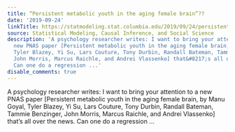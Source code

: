 ```yaml
---
title: “Persistent metabolic youth in the aging female brain”??
date: '2019-09-24'
linkTitle: https://statmodeling.stat.columbia.edu/2019/09/24/persistent-metabolic-youth-in-the-aging-female-brain/
source: Statistical Modeling, Causal Inference, and Social Science
description: 'A psychology researcher writes: I want to bring your attention to a
  new PNAS paper [Persistent metabolic youth in the aging female brain, by Manu Goyal,
  Tyler Blazey, Yi Su, Lars Couture, Tony Durbin, Randall Bateman, Tammie Benzinger,
  John Morris, Marcus Raichle, and Andrei Vlassenko] that&#8217;s all over the news.
  Can one do a regression ...'
disable_comments: true
---
```

A psychology researcher writes: I want to bring your attention to a new PNAS paper [Persistent metabolic youth in the aging female brain, by Manu Goyal, Tyler Blazey, Yi Su, Lars Couture, Tony Durbin, Randall Bateman, Tammie Benzinger, John Morris, Marcus Raichle, and Andrei Vlassenko] that&#8217;s all over the news. Can one do a regression ...